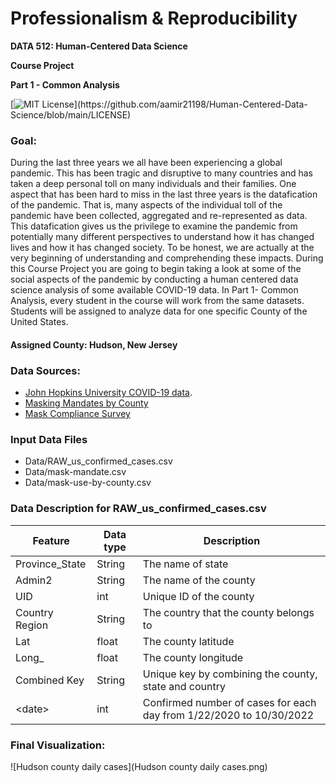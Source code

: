# Professionalism & Reproducibility

**DATA 512: Human-Centered Data Science**

**Course Project**

**Part 1 - Common Analysis**

[![MIT License](https://img.shields.io/apm/l/atomic-design-ui.svg?)](https://github.com/aamir21198/Human-Centered-Data-Science/blob/main/LICENSE)

### Goal:
During the last three years we all have been experiencing a global pandemic. This has been tragic and disruptive to many countries and has taken a deep personal toll on many individuals and their families.
One aspect that has been hard to miss in the last three years is the datafication of the pandemic. That is, many aspects of the individual toll of the pandemic have been collected, aggregated and re-represented as data. This datafication gives us the privilege to examine the pandemic from potentially many different perspectives to understand how it has changed lives and how it has changed society. To be honest, we are actually at the very beginning of understanding and comprehending these impacts.
During this Course Project you are going to begin taking a look at some of the social aspects of the pandemic by conducting a human centered data science analysis of some available COVID-19 data. In Part 1- Common Analysis, every student in the course will work from the same datasets. Students will be assigned to analyze data for one specific County of the United States.

#### Assigned County: Hudson, New Jersey 

### Data Sources:
- [John Hopkins University COVID-19 data](https://www.kaggle.com/datasets/antgoldbloom/covid19-data-from-john-hopkins-university).
- [Masking Mandates by County](https://data.cdc.gov/Policy-Surveillance/U-S-State-and-Territorial-Public-Mask-Mandates-Fro/62d6-pm5i)
- [Mask Compliance Survey](https://github.com/nytimes/covid-19-data/tree/master/mask-use)

### Input Data Files
- Data/RAW_us_confirmed_cases.csv
- Data/mask-mandate.csv
- Data/mask-use-by-county.csv

### Data Description for RAW_us_confirmed_cases.csv

| Feature        | Data type | Description                                                         |
|----------------|-----------|---------------------------------------------------------------------|
| Province_State | String    | The name of state                                                   |
| Admin2         | String    | The name of the county                                              |
| UID            | int       | Unique ID of the county                                             |
| Country Region | String    | The country that the county belongs to                              |
| Lat            | float     | The county latitude                                                 |
| Long_          | float     | The county longitude                                                |
| Combined Key   | String    | Unique key by combining the county, state and country               |
| \<date>        | int       | Confirmed number of cases for each day from 1/22/2020 to 10/30/2022 |

### Final Visualization:
![Hudson county daily cases](Hudson county daily cases.png)
